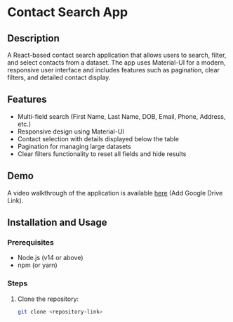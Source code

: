 # Contact Search App

## Description

A React-based contact search application that allows users to search, filter, and select contacts from a dataset. The app uses Material-UI for a modern, responsive user interface and includes features such as pagination, clear filters, and detailed contact display.

## Features

- Multi-field search (First Name, Last Name, DOB, Email, Phone, Address, etc.)
- Responsive design using Material-UI
- Contact selection with details displayed below the table
- Pagination for managing large datasets
- Clear filters functionality to reset all fields and hide results

## Demo

A video walkthrough of the application is available [here](#) (Add Google Drive Link).

## Installation and Usage

### Prerequisites

- Node.js (v14 or above)
- npm (or yarn)

### Steps

1. Clone the repository:
   ```bash
   git clone <repository-link>
   ```
